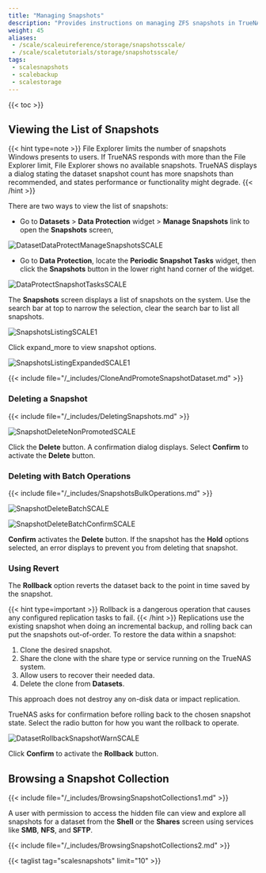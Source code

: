```yaml
---
title: "Managing Snapshots"
description: "Provides instructions on managing ZFS snapshots in TrueNAS Scale."
weight: 45
aliases:
 - /scale/scaleuireference/storage/snapshotsscale/
 - /scale/scaletutorials/storage/snapshotsscale/
tags: 
 - scalesnapshots
 - scalebackup
 - scalestorage
---
```


{{< toc >}}

## Viewing the List of Snapshots

{{< hint type=note >}}
File Explorer limits the number of snapshots Windows presents to users. If TrueNAS responds with more than the File Explorer limit, File Explorer shows no available snapshots.
TrueNAS displays a dialog stating the dataset snapshot count has more snapshots than recommended, and states performance or functionality might degrade.
{{< /hint >}}

There are two ways to view the list of snapshots:

* Go to **Datasets** > **Data Protection** widget > **Manage Snapshots** link to open the **Snapshots** screen, 

![DatasetDataProtectManageSnapshotsSCALE](/images/SCALE/22.12/DatasetDataProtectManageSnapshotsSCALE.png "Manage Snapshots") 

* Go to **Data Protection**, locate the **Periodic Snapshot Tasks** widget, then click the **Snapshots** button in the lower right hand corner of the widget.

![DataProtectSnapshotTasksSCALE](/images/SCALE/22.12/DataProtectSnapshotTasksSCALE.png "Snapshots Button")

The **Snapshots** screen displays a list of snapshots on the system. Use the search bar at top to narrow the selection, clear the search bar to list all snapshots.

![SnapshotsListingSCALE1](/images/SCALE/22.12/SnapshotsListingSCALE1.png "Snapshot Screen")

Click <span class="material-icons">expand_more</span> to view snapshot options.

![SnapshotsListingExpandedSCALE1](/images/SCALE/22.12/SnapshotsListingExpandedSCALE1.png "Snapshot Screen Expanded")

{{< include file="/_includes/CloneAndPromoteSnapshotDataset.md" >}}

### Deleting a Snapshot

{{< include file="/_includes/DeletingSnapshots.md" >}}

![SnapshotDeleteNonPromotedSCALE](/images/SCALE/22.12/SnapshotDeleteNonPromotedSCALE.png "Delete Snapshot Confirmation")

Click the **Delete** button. A confirmation dialog displays. Select **Confirm** to activate the **Delete** button.

### Deleting with Batch Operations

{{< include file="/_includes/SnapshotsBulkOperations.md" >}} 

![SnapshotDeleteBatchSCALE](/images/SCALE/22.12/SnapshotDeleteBatchSCALE.png "Delete Batch Operation Select")

![SnapshotDeleteBatchConfirmSCALE](/images/SCALE/22.12/SnapshotDeleteBatchConfirmSCALE.png "Delete Batch Operation Confirm") 

**Confirm** activates the **Delete** button. If the snapshot has the **Hold** options selected, an error displays to prevent you from deleting that snapshot.

### Using Revert

The **Rollback** option reverts the dataset back to the point in time saved by the snapshot.

{{< hint type=important >}}
Rollback is a dangerous operation that causes any configured replication tasks to fail.
{{< /hint >}}
Replications use the existing snapshot when doing an incremental backup, and rolling back can put the snapshots out-of-order.
To restore the data within a snapshot:

1.  Clone the desired snapshot.
2.  Share the clone with the share type or service running on the TrueNAS system.
3.  Allow users to recover their needed data.
4.  Delete the clone from **Datasets**.

This approach does not destroy any on-disk data or impact replication.

TrueNAS asks for confirmation before rolling back to the chosen snapshot state. Select the radio button for how you want the rollback to operate.

![DatasetRollbackSnapshotWarnSCALE](/images/SCALE/22.12/DatasetRollbackSnapshotWarnSCALE.png "Dataset Rollback from Snapshot")

Click **Confirm** to activate the **Rollback** button.

## Browsing a Snapshot Collection

{{< include file="/_includes/BrowsingSnapshotCollections1.md" >}}

A user with permission to access the hidden file can view and explore all snapshots for a dataset from the **Shell** or the **Shares** screen using services like **SMB**, **NFS**, and **SFTP**.

{{< include file="/_includes/BrowsingSnapshotCollections2.md" >}}

{{< taglist tag="scalesnapshots" limit="10" >}}
